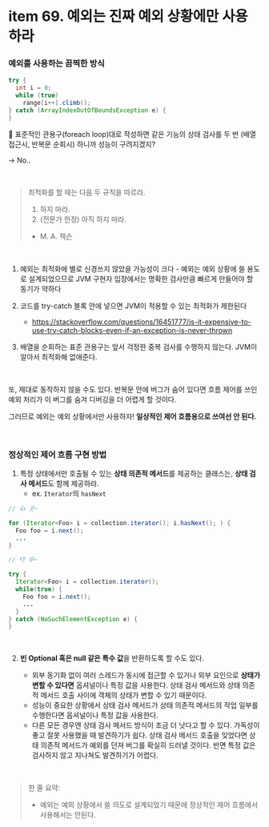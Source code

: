 # item 69. 예외는 진짜 예외 상황에만 사용하라

### 예외를 사용하는 끔찍한 방식

```java
try {
  int i = 0;
  while (true)
    range[i++].climb();
} catch (ArrayIndexOutOfBoundsException e) {
}
```

🤔 표준적인 관용구(foreach loop)대로 작성하면 같은 기능의 상태 검사를 두 번 (배열 접근시, 반복문 순회시) 하니까 성능이 구려지겠지?

-> No..

<br>

> 최적화를 할 때는 다음 두 규칙을 따르라.
> 1. 하지 마라.
> 2. (전문가 한정) 아직 하지 마라.
> - M. A. 잭슨

<br>

1. 예외는 최적화에 별로 신경쓰지 않았을 가능성이 크다 - 예외는 예외 상황에 쓸 용도로 설계되었으므로 JVM 구현자 입장에서는 명확한 검사만큼 빠르게 만들어야 할 동기가 약하다

2. 코드를 try-catch 블록 안에 넣으면 JVM이 적용할 수 있는 최적화가 제한된다
   * https://stackoverflow.com/questions/16451777/is-it-expensive-to-use-try-catch-blocks-even-if-an-exception-is-never-thrown
3. 배열을 순회하는 표준 관용구는 앞서 걱정한 중복 검사를 수행하지 않는다. JVM이 알아서 최적화해 없애준다.

<br>

또, 제대로 동작하지 않을 수도 있다. 반복문 안에 버그가 숨어 있다면 흐름 제어를 쓰인 예외 처리가 이 버그를 숨겨 디버깅을 더 어렵게 할 것이다. 

그러므로 예외는 예외 상황에서만 사용하자! **일상적인 제어 흐름용으로 쓰여선 안 된다.**

<br>

### 정상적인 제어 흐름 구현 방법

1. 특정 상태에서만 호출될 수 있는 **상태 의존적 메서드**를 제공하는 클래스는, **상태 검사 메서드**도 함께 제공하라.
   * ex. `Iterator`의 `hasNext`


```java
// 👍 굿~

for (Iterator<Foo> i = collection.iterator(); i.hasNext(); ) {
  Foo foo = i.next();
  ...
}
```
```java
// 👎 우~

try {
  Iterator<Foo> i = collection.iterator();
  while(true) {
    Foo foo = i.next();
    ...
  }
} catch (NoSuchElementException e) {
}
```

<br>

2. **빈 Optional 혹은 null 같은 특수 값**을 반환하도록 할 수도 있다.

   * 외부 동기화 없이 여러 스레드가 동시에 접근할 수 있거나 외부 요인으로 **상태가 변할 수 있다면** 옵셔널이나 특정 값을 사용한다. 상태 검사 메서드와 상태 의존적 메서드 호출 사이에 객체의 상태가 변할 수 있기 때문이다.
   * 성능이 중요한 상황에서 상태 검사 메서드가 상태 의존적 메서드의 작업 일부를 수행한다면 옵셔널이나 특정 값을 사용한다.
   * 다른 모든 경우엔 상태 검사 메서드 방식이 조금 더 낫다고 할 수 있다. 가독성이 좋고 잘못 사용했을 때 발견하기가 쉽다. 상태 검사 메서드 호출을 잊었다면 상태 의존적 메서드가 예외를 던져 버그를 확실히 드러낼 것이다. 반면 특정 값은 검사하지 않고 지나쳐도 발견하기가 어렵다.

<br>

> 한 줄 요약:
> - 예외는 예외 상황에서 쓸 의도로 설계되었기 때문에 정상적인 제어 흐름에서 사용해서는 안된다.
